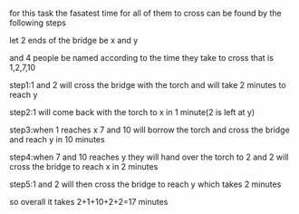 for this task the fasatest time for all of them to cross can be found by the following steps

let 2 ends of the bridge be x and y

and 4 people be named according to the time they take to cross that is 1,2,7,10

step1:1 and 2 will cross the bridge with the torch and will take 2 minutes to reach y

step2:1 will come back with the torch to x in 1 minute(2 is left at y)

step3:when 1 reaches x 7 and 10 will borrow the torch and cross the bridge and reach y in 10 minutes

step4:when 7 and 10 reaches y they will hand over the torch to 2 and 2 will cross the bridge to reach x in 2 minutes

step5:1 and 2 will then cross the bridge to reach y which takes 2 minutes

so overall it takes 2+1+10+2+2=17 minutes
 


